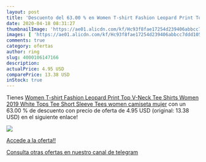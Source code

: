 ```yaml
---
layout: post
title: 'Descuento del 63.00 % en Women T-shirt Fashion Leopard Print Top '
date: 2020-04-18 08:31:27
thumbnailImage: 'https://ae01.alicdn.com/kf/Hc93f8fae17254d239406abbcc7ddd105s/Women-T-shirt-Fashion-Leopard-Print-Top-V-Neck-Tee-Shirts-Women-2019-White-Tops-Tee.jpg_350x350._SL200_.jpg'
images: [ 'https://ae01.alicdn.com/kf/Hc93f8fae17254d239406abbcc7ddd105s/Women-T-shirt-Fashion-Leopard-Print-Top-V-Neck-Tee-Shirts-Women-2019-White-Tops-Tee.jpg_350x350._SL200_.jpg' ]
comments: true
category: ofertas
author: ring
slug: 4000106147166
description:
actualPrice: 4.95 USD
comparePrice: 13.38 USD
inStock: true
---
```


Tienes [Women T-shirt Fashion Leopard Print Top V-Neck Tee Shirts Women 2019 White Tops Tee Short Sleeve Tees women camiseta mujer](https://www.amazon.com/dp/4000106147166/?tag=redken08-20) con un 63.00 % de descuento con precio de oferta de 4.95 USD (original: 13.38 USD) en el siguiente enlace!

[![](https://ae01.alicdn.com/kf/Hc93f8fae17254d239406abbcc7ddd105s/Women-T-shirt-Fashion-Leopard-Print-Top-V-Neck-Tee-Shirts-Women-2019-White-Tops-Tee.jpg_350x350._SL200_.jpg)](https://www.amazon.com/dp/4000106147166/?tag=redken08-20)

[Accede a la oferta!!](https://www.amazon.com/dp/4000106147166/?tag=redken08-20)

[Consulta otras ofertas en nuestro canal de telegram](https://t.me/s/ofertas25)
